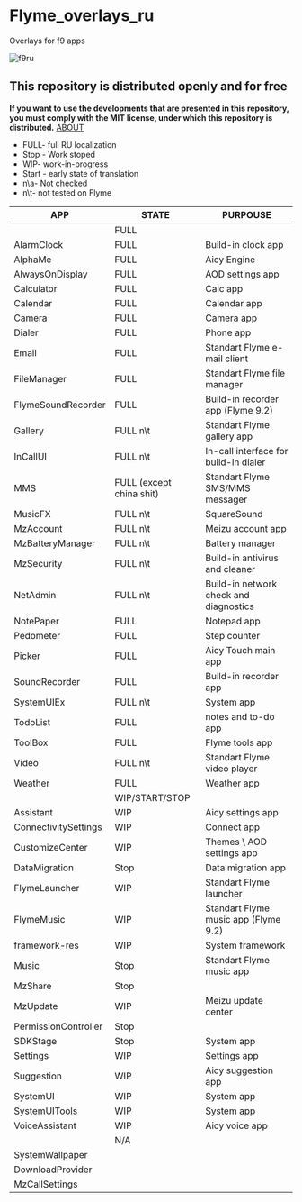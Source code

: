 # Flyme_overlays_ru

Overlays for f9 apps

![f9ru](https://user-images.githubusercontent.com/48006934/175773266-31f9adde-1e08-467f-861b-fca7d3bad649.png)

## This repository is distributed openly and for free

**If you want to use the developments that are presented in this repository, you must comply with the MIT license, under which this repository is distributed.** [ABOUT]

- FULL- full RU localization
- Stop - Work stoped
- WIP- work-in-progress
- Start - early state of translation
- n\a- Not checked
- n\t- not tested on Flyme

| APP | STATE | PURPOUSE |
| ------ | ------ | ------ |
|  | FULL |  |
| AlarmClock | FULL | Build-in clock app |
| AlphaMe | FULL | Aicy Engine |
| AlwaysOnDisplay | FULL | AOD settings app |
| Calculator | FULL | Calc app |
| Calendar | FULL | Calendar app |
| Camera | FULL | Camera app |
| Dialer | FULL | Phone app |
| Email | FULL | Standart Flyme e-mail client |
| FileManager | FULL | Standart Flyme file manager |
| FlymeSoundRecorder | FULL | Build-in recorder app (Flyme 9.2) |
| Gallery | FULL n\t | Standart Flyme gallery app |
| InCallUI | FULL n\t | In-call interface for build-in dialer |
| MMS | FULL (except china shit) | Standart Flyme SMS/MMS messager |
| MusicFX | FULL n\t | SquareSound |
| MzAccount | FULL n\t | Meizu account app |
| MzBatteryManager | FULL n\t | Battery manager |
| MzSecurity | FULL n\t | Build-in antivirus and cleaner |
| NetAdmin | FULL n\t | Build-in network check and diagnostics |
| NotePaper | FULL | Notepad app |
| Pedometer | FULL | Step counter |
| Picker | FULL | Aicy Touch main app |
| SoundRecorder | FULL | Build-in recorder app |
| SystemUIEx | FULL n\t | System app |
| TodoList | FULL | notes and to-do app |
| ToolBox | FULL | Flyme tools app |
| Video | FULL n\t | Standart Flyme video player |
| Weather | FULL | Weather app |
|  | WIP/START/STOP |  |
| Assistant | WIP | Aicy settings app |
| ConnectivitySettings | WIP | Connect app |
| CustomizeCenter | WIP | Themes \ AOD settings app |
| DataMigration | Stop | Data migration app |
| FlymeLauncher | WIP | Standart Flyme launcher |
| FlymeMusic | WIP | Standart Flyme music app (Flyme 9.2) |
| framework-res | WIP | System framework |
| Music | Stop | Standart Flyme music app |
| MzShare | Stop |  |
| MzUpdate | WIP | Meizu update center |
| PermissionController | Stop |  |
| SDKStage | Stop | System app |
| Settings | WIP | Settings app |
| Suggestion | WIP | Aicy suggestion app |
| SystemUI | WIP | System app |
| SystemUITools | WIP | System app |
| VoiceAssistant | WIP | Aicy voice app |
|  | N/A |  |
| SystemWallpaper | | |
| DownloadProvider |  |  |
| MzCallSettings |  |  |

[ABOUT]: <https://mit-license.org/>
